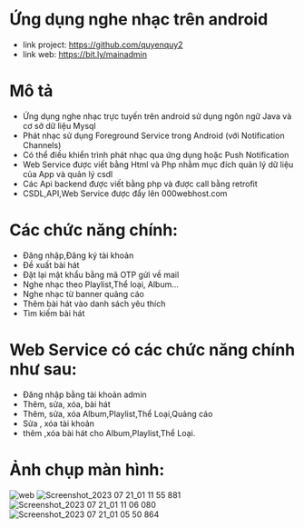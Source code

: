 # Ứng dụng nghe nhạc trên android
*  link project: https://github.com/quyenquy2
*  link web: https://bit.ly/mainadmin
# Mô tả
*  Ứng dụng nghe nhạc trực tuyến trên android sử dụng ngôn ngữ Java và
cơ sở dữ liệu Mysql
*  Phát nhạc sử dụng Foreground Service trong Android (với
Notification Channels)
*  Có thể điều khiển trình phát nhạc qua ứng dụng hoặc Push
Notification
*  Web Service được viết bằng Html và Php nhằm mục đích quản
lý dữ liệu của App và quản lý csdl
*  Các Api backend được viết bằng php và được call bằng retrofit
*  CSDL,API,Web Service được đẩy lên 000webhost.com

# Các chức năng chính:
*  Đăng nhập,Đăng ký tài khoản
*  Đề xuất bài hát
*  Đặt lại mật khẩu bằng mã OTP gửi về mail
*  Nghe nhạc theo Playlist,Thể loại, Album...
*  Nghe nhạc từ banner quảng cáo
*  Thêm bài hát vào danh sách yêu thích
*  Tìm kiếm bài hát
# Web Service có các chức năng chính như sau:
*  Đăng nhập bằng tài khoản admin
*  Thêm, sửa, xóa, bài hát
*  Thêm, sửa, xóa Album,Playlist,Thể Loại,Quảng cáo
*  Sửa , xóa tài khoản
*  thêm ,xóa bài hát cho Album,Playlist,Thể Loại.
# Ảnh chụp màn hình:
![web](https://github.com/quyenquy2/NVQ_music_app_java/assets/87377105/24fad992-67db-49d8-9108-f3cab13d2be1)
![Screenshot_2023 07 21_01 11 55 881](https://github.com/quyenquy2/NVQ_music_app_java/assets/87377105/d30c8fad-4e95-4631-8e70-527cd1e89477)
![Screenshot_2023 07 21_01 11 06 080](https://github.com/quyenquy2/NVQ_music_app_java/assets/87377105/c4697678-b2cb-468a-b1c4-918f0c4900d8)
![Screenshot_2023 07 21_01 05 50 864](https://github.com/quyenquy2/NVQ_music_app_java/assets/87377105/2154c0a9-fbd6-41d4-9343-00b4ec5595e9)

